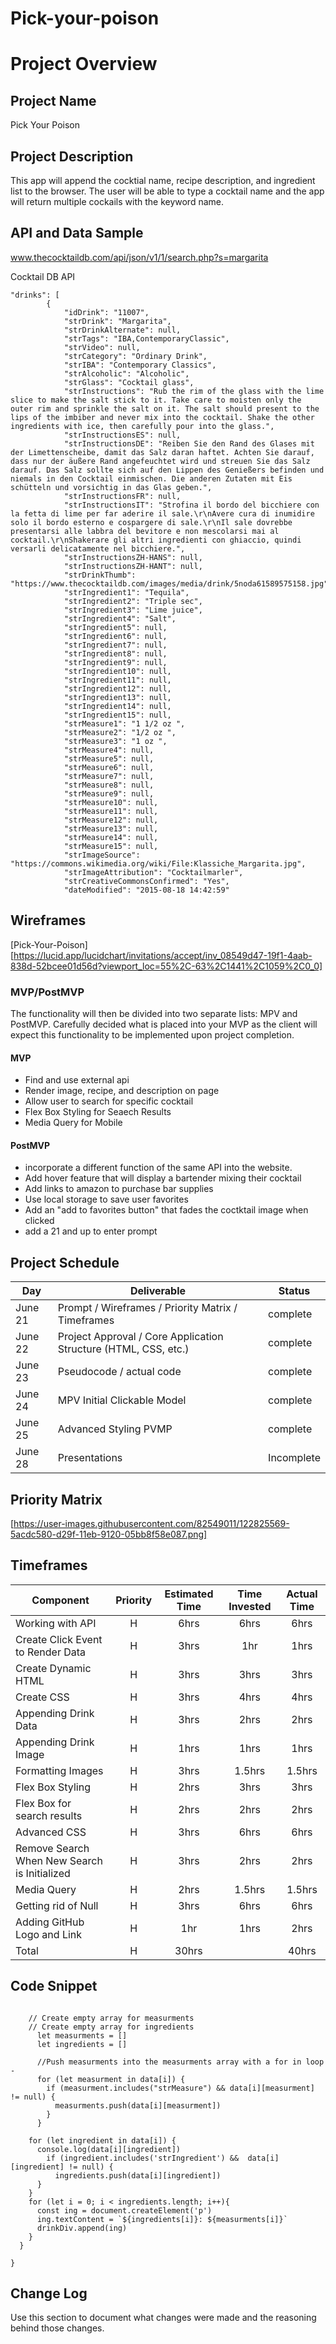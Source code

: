 # Pick-your-poison

# Project Overview

## Project Name
Pick Your Poison



## Project Description

This app will append the cocktial name, recipe description, and ingredient list to the browser. The user will be able to type a cocktail name and the app will return multiple cockails with the keyword name.

## API and Data Sample

www.thecocktaildb.com/api/json/v1/1/search.php?s=margarita

Cocktail DB API
```
"drinks": [
        {
            "idDrink": "11007",
            "strDrink": "Margarita",
            "strDrinkAlternate": null,
            "strTags": "IBA,ContemporaryClassic",
            "strVideo": null,
            "strCategory": "Ordinary Drink",
            "strIBA": "Contemporary Classics",
            "strAlcoholic": "Alcoholic",
            "strGlass": "Cocktail glass",
            "strInstructions": "Rub the rim of the glass with the lime slice to make the salt stick to it. Take care to moisten only the outer rim and sprinkle the salt on it. The salt should present to the lips of the imbiber and never mix into the cocktail. Shake the other ingredients with ice, then carefully pour into the glass.",
            "strInstructionsES": null,
            "strInstructionsDE": "Reiben Sie den Rand des Glases mit der Limettenscheibe, damit das Salz daran haftet. Achten Sie darauf, dass nur der äußere Rand angefeuchtet wird und streuen Sie das Salz darauf. Das Salz sollte sich auf den Lippen des Genießers befinden und niemals in den Cocktail einmischen. Die anderen Zutaten mit Eis schütteln und vorsichtig in das Glas geben.",
            "strInstructionsFR": null,
            "strInstructionsIT": "Strofina il bordo del bicchiere con la fetta di lime per far aderire il sale.\r\nAvere cura di inumidire solo il bordo esterno e cospargere di sale.\r\nIl sale dovrebbe presentarsi alle labbra del bevitore e non mescolarsi mai al cocktail.\r\nShakerare gli altri ingredienti con ghiaccio, quindi versarli delicatamente nel bicchiere.",
            "strInstructionsZH-HANS": null,
            "strInstructionsZH-HANT": null,
            "strDrinkThumb": "https://www.thecocktaildb.com/images/media/drink/5noda61589575158.jpg",
            "strIngredient1": "Tequila",
            "strIngredient2": "Triple sec",
            "strIngredient3": "Lime juice",
            "strIngredient4": "Salt",
            "strIngredient5": null,
            "strIngredient6": null,
            "strIngredient7": null,
            "strIngredient8": null,
            "strIngredient9": null,
            "strIngredient10": null,
            "strIngredient11": null,
            "strIngredient12": null,
            "strIngredient13": null,
            "strIngredient14": null,
            "strIngredient15": null,
            "strMeasure1": "1 1/2 oz ",
            "strMeasure2": "1/2 oz ",
            "strMeasure3": "1 oz ",
            "strMeasure4": null,
            "strMeasure5": null,
            "strMeasure6": null,
            "strMeasure7": null,
            "strMeasure8": null,
            "strMeasure9": null,
            "strMeasure10": null,
            "strMeasure11": null,
            "strMeasure12": null,
            "strMeasure13": null,
            "strMeasure14": null,
            "strMeasure15": null,
            "strImageSource": "https://commons.wikimedia.org/wiki/File:Klassiche_Margarita.jpg",
            "strImageAttribution": "Cocktailmarler",
            "strCreativeCommonsConfirmed": "Yes",
            "dateModified": "2015-08-18 14:42:59"
```

## Wireframes

[Pick-Your-Poison][https://lucid.app/lucidchart/invitations/accept/inv_08549d47-19f1-4aab-838d-52bcee01d56d?viewport_loc=55%2C-63%2C1441%2C1059%2C0_0]


### MVP/PostMVP

The functionality will then be divided into two separate lists: MPV and PostMVP.  Carefully decided what is placed into your MVP as the client will expect this functionality to be implemented upon project completion.  

#### MVP 

- Find and use external api 
- Render image, recipe, and description on page 
- Allow user to search for specific cocktail 
- Flex Box Styling for Seaech Results
- Media Query for Mobile

#### PostMVP  

- incorporate a different function of the same API into the website.
- Add hover feature that will display a bartender mixing their cocktail
- Add links to amazon to purchase bar supplies
- Use local storage to save user favorites
- Add an "add to favorites button" that fades the coctktail image when clicked
- add a 21 and up to enter prompt

## Project Schedule

|  Day | Deliverable | Status
|---|---| ---|
|June 21| Prompt / Wireframes / Priority Matrix / Timeframes | complete
|June 22| Project Approval / Core Application Structure (HTML, CSS, etc.) | complete
|June 23| Pseudocode / actual code | complete
|June 24|MPV Initial Clickable Model  | complete
|June 25| Advanced Styling PVMP| complete
|June 28| Presentations | Incomplete

## Priority Matrix

[https://user-images.githubusercontent.com/82549011/122825569-5acdc580-d29f-11eb-9120-05bb8f58e087.png]

## Timeframes


| Component | Priority | Estimated Time | Time Invested | Actual Time |
| --- | :---: |  :---: | :---: | :---: |
| Working with API | H | 6hrs| 6hrs | 6hrs |
| Create Click Event to Render Data  | H | 3hrs |  1hr | 1hrs  |
| Create Dynamic HTML | H | 3hrs| 3hrs | 3hrs |
| Create CSS | H | 3hrs| 4hrs | 4hrs |
| Appending Drink Data | H | 3hrs| 2hrs | 2hrs |
| Appending Drink Image | H | 1hrs| 1hrs | 1hrs |
| Formatting Images| H | 3hrs| 1.5hrs | 1.5hrs|
| Flex Box Styling | H | 2hrs| 3hrs | 3hrs |
| Flex Box for search results| H | 2hrs| 2hrs | 2hrs|
| Advanced CSS| H | 3hrs| 6hrs | 6hrs|
| Remove Search When New Search is Initialized| H | 3hrs| 2hrs |2hrs |
| Media Query| H | 2hrs| 1.5hrs | 1.5hrs|
| Getting rid of Null| H | 3hrs| 6hrs | 6hrs|
| Adding GitHub Logo and Link| H | 1hr| 1hrs |2hrs |
| Total | H | 30hrs|  | 40hrs |

## Code Snippet

```// This is the code that will remove null values

    // Create empty array for measurments 
    // Create empty array for ingredients
      let measurments = []
      let ingredients = []

      //Push measurments into the measurments array with a for in loop - 
      for (let measurment in data[i]) {
        if (measurment.includes("strMeasure") && data[i][measurment] != null) {
          measurments.push(data[i][measurment])
        }
      }

    for (let ingredient in data[i]) {
      console.log(data[i][ingredient])
        if (ingredient.includes('strIngredient') &&  data[i][ingredient] != null) {
          ingredients.push(data[i][ingredient])  
      }
    }
    for (let i = 0; i < ingredients.length; i++){
      const ing = document.createElement('p')
      ing.textContent = `${ingredients[i]}: ${measurments[i]}`
      drinkDiv.append(ing)
    }
  }

}
```

## Change Log
 Use this section to document what changes were made and the reasoning behind those changes.  
